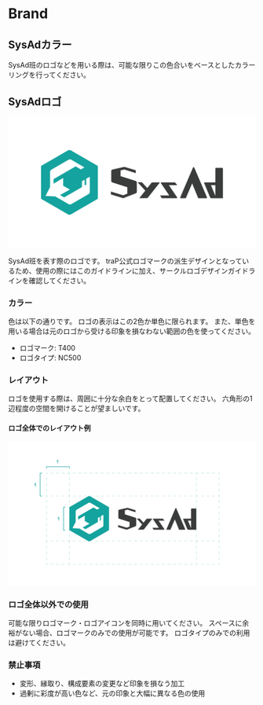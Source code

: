 # Brand

## SysAdカラー
<link-card-container>
<color-panel title="SysAd Teal" hex="14A39E" />
<color-panel title="SysAd Gray" hex="3A3B3B" />
</link-card-container>

SysAd班のロゴなどを用いる際は、可能な限りこの色合いをベースとしたカラーリングを行ってください。

## SysAdロゴ

![](../../Logo_Full.svg)

SysAd班を表す際のロゴです。
traP公式ロゴマークの派生デザインとなっているため、使用の際にはこのガイドラインに加え、サークルロゴデザインガイドラインを確認してください。

### カラー

色は以下の通りです。
ロゴの表示はこの2色か単色に限られます。
また、単色を用いる場合は元のロゴから受ける印象を損なわない範囲の色を使ってください。

- ロゴマーク: T400
- ロゴタイプ: NC500

### レイアウト
ロゴを使用する際は、周囲に十分な余白をとって配置してください。
六角形の1辺程度の空間を開けることが望ましいです。

#### ロゴ全体でのレイアウト例
![](../../Logo_Full_Layout.svg)

### ロゴ全体以外での使用
可能な限りロゴマーク・ロゴアイコンを同時に用いてください。
スペースに余裕がない場合、ロゴマークのみでの使用が可能です。
ロゴタイプのみでの利用は避けてください。

### 禁止事項
- 変形、縁取り、構成要素の変更など印象を損なう加工
- 過剰に彩度が高い色など、元の印象と大幅に異なる色の使用
